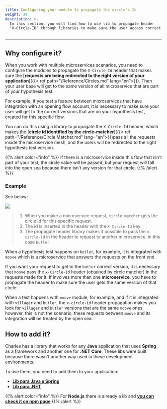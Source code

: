 ```yaml
---
title: Configuring your module to propagate the circle's Id
weight: 39
description: >-
  In this section, you will find how to use lib to propagate header
  "X-Circle-ID" through libraries to make sure the user access correct circles.
---
```


---

## **Why configure it?** 

When you work with multiple microservices scenarios, you need to configure the modules to propagate the `X-Circle-Id` header that makes sure the [**requests are being redirected to the right version of your application**]({{< ref path="/Reference/Circles.md" lang="en">}}). Then your user base will get to the same version of all microservice that are part of your hypothesis test.

For example, if you test a feature between microservices that have integration with an opening flow account, it is necessary to make sure your user will get to the correct versions that are on your hypothesis test, created for this specific flow. 

You can do this using a library to propagate the `X-Circle-Id` header, which makes the [**circle id identified by the circle-matcher**]({{< ref path="/Reference/Circle Matcher.md" lang="en">}})pass all the requests inside the microservice mesh, and the users will be redirected to the right hypothesis test version. 

{{% alert color="info" %}}
If there is a microservice inside this flow that isn't part of your test, the circle value will be passed, but your request will fall into the open sea because there isn't any version for that circle. 
{{% /alert %}}

### **Example**

See below: 

![](/shared/header/header-propagation-v2-en.png)

> 1. When you make a microservice request, `circle matcher` gets the circle id for this specific request. 
> 2. The id is inserted in the header with the `X-Circle-Id` key.
> 3. The propagate header library makes it possible to pass the `x-circle-id` in the header to request to another microservice, in this case `butler`.

When a hypothesis test happens on `butler`, for example, it is integrated with `moove` which is a microservice that answers the requests on the front end.

If you want your request to get to the `butler` correct version, it is necessary that `moove` pass the `x-Circle-Id` header \(obtained by circle matcher\) in the requests made for it. If involves more than one **microservice**, you have to propagate the header to make sure the user gets the same version of that circle. 

When a test happens with `moove` module, for example, and if it is integrated with `villager` and `butler`, the `x-circle-id`  header propagation makes you look for `villager` and  `butler` versions that are the same `moove` ones, however, this is not the scenario, these requests between `moove` and its integration will be treated by the open sea. 

## **How to add it?**  

Charles has a library that works for any **Java** application that uses **Spring** as a framework and another one for **.NET Core**. These libs were built because there wasn't another way used in these development environments.

To use them, you need to add them to your application: 

* [**Lib para Java e Spring** ](https://github.com/ZupIT/charlescd/tree/master/tracing/spring)
* [**Lib para .NET**](https://github.com/ZupIT/charlescd/tree/master/tracing/dotnet-core%20)

{{% alert color="info" %}}
For **Node.js** there is already a lib and [**you can check it on npm page**](https://www.npmjs.com/package/hpropagate)
{{% /alert %}}
